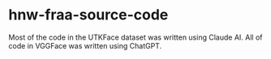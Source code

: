 # hnw-fraa-source-code

Most of the code in the UTKFace dataset was written using Claude AI.
All of code in VGGFace was written using ChatGPT.
